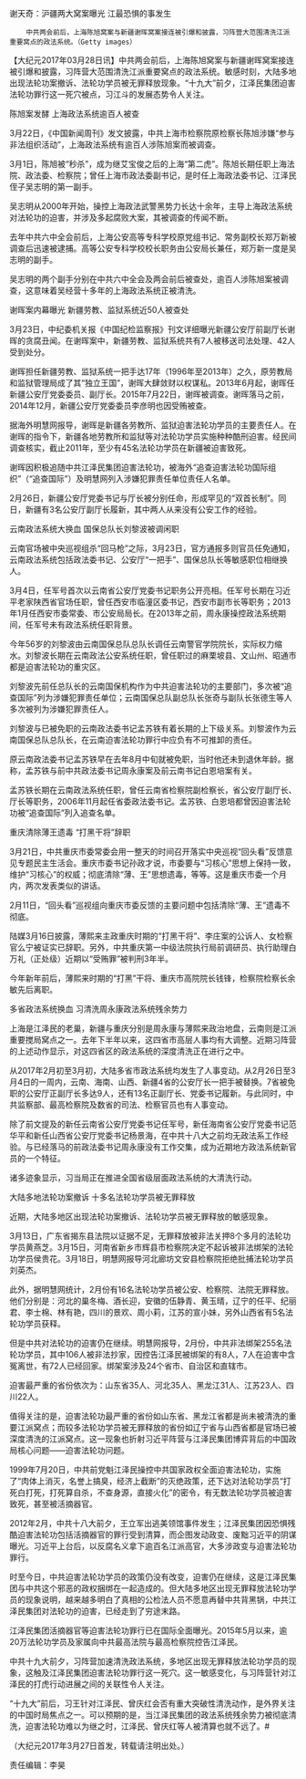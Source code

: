 

谢天奇：沪疆两大窝案曝光 江最恐惧的事发生




        中共两会前后，上海陈旭窝案与新疆谢晖窝案接连被引爆和披露，习阵营大范围清洗江派重要窝点的政法系统。（Getty images）




【大纪元2017年03月28日讯】中共两会前后，上海陈旭窝案与新疆谢晖窝案接连被引爆和披露，习阵营大范围清洗江派重要窝点的政法系统。敏感时刻，大陆多地出现法轮功案撤诉、法轮功学员被无罪释放现象。“十九大”前夕，江泽民集团迫害法轮功罪行这一死穴被点，习江斗的发展态势令人关注。


陈旭案发酵 上海政法系统逾百人被查


3月22日，《中国新闻周刊》发文披露，中共上海市检察院原检察长陈旭涉嫌“参与非法组织活动”，上海政法系统有逾百人涉陈旭案而被调查。


3月1日，陈旭被“秒杀”，成为继艾宝俊之后的上海“第二虎”。陈旭长期任职上海法院、政法委、检察院；曾任上海市政法委副书记，是时任上海政法委书记、江泽民侄子吴志明的第一副手。


吴志明从2000年开始，操控上海政法武警黑势力长达十余年，主导上海政法系统对法轮功的迫害，并涉及多起腐败大案，其被调查的传闻不断。


去年中共六中全会前后，上海公安高等专科学校原党组书记、常务副校长郑万新被调查后迅速被逮捕。高等公安专科学校校长职务由公安局长兼任，郑万新一度是吴志明的副手。


吴志明的两个副手分别在中共六中全会及两会前后被查处，逾百人涉陈旭案被调查，这意味着吴经营十多年的上海政法系统正被清洗。


谢晖案内幕曝光 新疆劳教、监狱系统近50人被查处


3月23日，中纪委机关报《中国纪检监察报》刊文详细曝光新疆公安厅前副厅长谢晖的贪腐丑闻。在谢晖案中，新疆劳教、监狱系统共有7人被移送司法处理、42人受到处分。


谢晖担任新疆劳教、监狱系统一把手达17年（1996年至2013年）之久，原劳教局和监狱管理局成了其“独立王国”，谢晖大肆敛财以权谋私。2013年6月起，谢晖任新疆公安厅党委委员、副厅长。2015年7月22日，谢晖被调查。谢晖落马之前，2014年12月，新疆公安厅党委委员李彦明也因受贿被查。


据海外明慧网报导，谢晖是新疆各劳教所、监狱迫害法轮功学员的主要责任人。在谢晖的指令下，新疆各地劳教所和监狱等对法轮功学员实施种种酷刑迫害。经民间调查核实，截止2011年，至少有45名法轮功学员在新疆被迫害致死。


谢晖因积极追随中共江泽民集团迫害法轮功，被海外“追查迫害法轮功国际组织”（“追查国际”）及明慧网列入涉嫌犯罪责任单位责任人名单。


2月26日，新疆公安厅党委书记与厅长被分别任命，形成罕见的“双首长制”。同日，新疆有3名公安厅副厅长履新，其中两人从来没有公安工作的经验。


云南政法系统大换血 国保总队长刘黎波被调闲职


云南官场被中央巡视组杀“回马枪”之际，3月23日，官方通报多则官员任免通知，云南政法系统包括政法委书记、公安厅“一把手”、国保总队长等敏感职位相继换人。


3月4日，任军号首次以云南省公安厅党委书记职务公开亮相。任军号长期在习近平老家陕西省官场任职，曾任西安市临潼区委书记，西安市副市长等职务；2013年1月任西安市委常委、市公安局局长。在2013年之前，周永康操控政法系统期间，任军号未有政法系统任职背景。


今年56岁的刘黎波由云南国保总队总队长调任云南警官学院院长，实际权力缩水。刘黎波长期在云南政法公安系统任职，曾任职过的麻栗坡县、文山州、昭通市都是迫害法轮功的重灾区。


刘黎波先前任总队长的云南国保机构作为中共迫害法轮功的主要部门，多次被“追查国际”列为涉嫌犯罪责任单位；云南国保总队副总队长张奇与副队长张德生等人多次被列为涉嫌犯罪责任人。


刘黎波与已被免职的云南政法委书记孟苏铁有着长期的上下级关系。刘黎波作为云南国保总队总队长，在云南迫害法轮功罪行中应负有不可推卸的责任。


原云南政法委书记孟苏铁早在去年8月中旬就被免职，当时他还未到退休年龄。据称，孟苏铁与前中共政法委书记周永康案及前云南书记白恩培案有关。


孟苏铁长期在云南政法系统任职，曾任云南省检察院副检察长，省公安厅副厅长、厅长等职务，2006年11月起任省委政法委书记。孟苏铁、白恩培都曾因迫害法轮功被“追查国际”列入追查名单。


重庆清除薄王遗毒 “打黑干将”辞职


3月21日，中共重庆市委常委会用一整天的时间召开落实中央巡视“回头看”反馈意见专题民主生活会。重庆市委书记孙政才说，市委要与“习核心”思想上保持一致，维护“习核心”的权威；彻底清除“薄、王”思想遗毒，等等。这是重庆市委一个月内，两次发表类似的讲话。


2月11日，“回头看”巡视组向重庆市委反馈的主要问题中包括清除“薄、王”遗毒不彻底。


陆媒3月16日披露，薄熙来主政重庆时期的“打黑干将”、李庄案的公诉人、女检察官么宁被证实已辞职。另外，中共重庆第一中级法院执行局前调研员、执行助理白万礼（正处级）近期以“受贿罪”被判刑3年半。


今年新年前后，薄熙来时期的“打黑”干将、重庆市高院院长钱锋，检察院检察长余敏先后离职。


多省政法系统换血 习清洗周永康政法系统残余势力


上海是江泽民的老巢，新疆与重庆分别是周永康与薄熙来政治地盘，云南则是江派重要搅局窝点之一。去年下半年以来，这四省市高层人事均有大调整。近期习阵营的上述动作显示，对这四省区的政法系统的深度清洗正在进行之中。


从2017年2月初至3月初，大陆多省市政法系统均发生了人事变动。从2月26日至3月4日的一周内，云南、海南、山西、新疆4省的公安厅长一把手被替换。7省被免职的公安厅正副厅长多达9人，还有13名正副厅长、党委书记履新。与此同时，中共监察部、最高检察院及数省的司法、检察官员也有人事变动。


除了前文提及的新任云南省公安厅党委书记任军号，新任海南省公安厅党委书记范华平和新任山西省公安厅党委书记杨景海，在中共十八大之前均无政法系工作经验。与已经落马的前政法委书记周永康没有工作交集，成为近期地方政法系统新官员的一个特征。


诸多迹象显示，习当局正在推进全国省级层面政法系统的大清洗行动。


大陆多地法轮功案撤诉 十多名法轮功学员被无罪释放


近期，大陆多地区出现法轮功案撤诉、法轮功学员被无罪释放的敏感现象。


3月13日，广东省揭东县法院以证据不足，无罪释放被非法关押8个多月的法轮功学员黄燕芝。3月15日，河南省新乡市辉县市检察院决定不起诉被非法绑架的法轮功学员侯贵花。3月18日，明慧网报导河北廊坊文安县检察院拒绝批捕法轮功学员刘英杰。


此外，据明慧网统计，2月份有16名法轮功学员被公安、检察院、法院无罪释放。他们分别是：河北的巢冬梅、酒长迎，安徽的伍静青、黄玉晴，辽宁的任平、纪丽君、李士棉、林有艳，四川的景欢、周小莉，江苏的宣小妹，另外山西省有5名法轮功学员获释。


但是中共对法轮功的迫害仍在继续。明慧网报导，2月份，中共非法绑架255名法轮功学员，其中106人被非法抄家，因控告江泽民被绑架的有8人，7人在迫害中含冤离世，有72人已经回家。绑架案涉及24个省市、自治区和直辖市。


迫害最严重的省份依次为：山东省35人、河北35人、黑龙江31人、江苏23人、四川22人。


值得关注的是，迫害法轮功最严重的省份如山东省、黑龙江省都是尚未被清洗的重要江派窝点；而较多法轮功学员被无罪释放的省份如辽宁省与山西省都是官场已被深度清洗的江派窝点。这一现象也折射习近平阵营与江泽民集团博弈背后的中国政局核心问题——迫害法轮功问题。


1999年7月20日，中共前党魁江泽民操控中共国家政权全面迫害法轮功，实施了“肉体上消灭，名誉上搞臭，经济上截断”的灭绝政策，还下达对法轮功学员“打死白打死，打死算自杀，不查身源，直接火化”的密令，有无数法轮功学员被迫害致死，甚至被活摘器官。


2012年2月，中共十八大前夕，王立军出逃美领馆事件发生；江泽民集团因恐惧残酷迫害法轮功包括活摘器官的罪行受到清算，而企图发动政变、废黜习近平的阴谋曝光。习近平上台后，以反腐名义拿下逾百名江派高官，大多涉政变与迫害法轮功罪行。


时至今日，中共迫害法轮功学员的政策仍没有改变，迫害仍在继续，这是江泽民集团与中共这个邪恶的政权捆绑在一起造成的。但大陆多地区出现无罪释放法轮功学员的现象说明，越来越多明白了真相的公检法人员不愿意再替中共背黑锅，中共江泽民集团对法轮功的迫害，已经走到了穷途末路。


江泽民集团活摘器官等迫害法轮功罪行已在国际全面曝光。2015年5月以来，逾20万法轮功学员及家属向中共最高法院与最高检察院控告江泽民。


中共十九大前夕，习阵营加速清洗政法系统，多地区出现无罪释放法轮功学员的现象，这触及江泽民集团迫害法轮功罪行这一死穴。这一敏感变化，与习阵营针对江泽民的打虎行动进展之间的关联性令人关注。


“十九大”前后，习王针对江泽民、曾庆红会否有重大突破性清洗动作，是外界关注的中国时局焦点之一。可以预期的是，当江泽民集团的政法系统残余势力被彻底清洗，迫害法轮功难以为继之时，江泽民、曾庆红等人被清算也就不远了。#


（大纪元2017年3月27日首发，转载请注明出处。）


责任编辑：李昊



